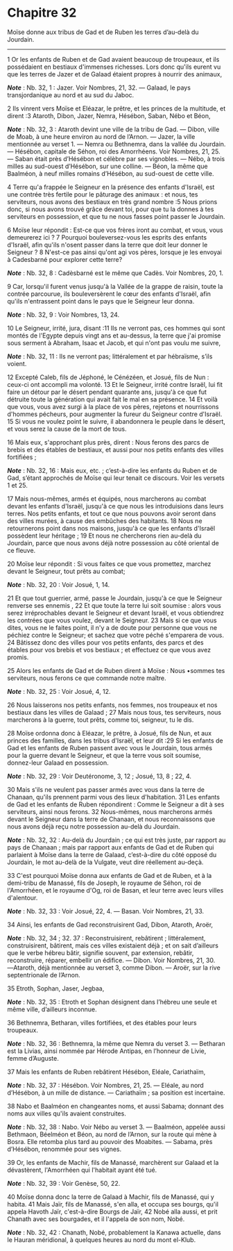 # Chapitre 32

Moïse donne aux tribus de Gad et de Ruben les terres d’au-delà du Jourdain.

***

1 Or les enfants de Ruben et de Gad avaient beaucoup de troupeaux, et ils possédaient en bestiaux d'immenses richesses. Lors donc qu'ils eurent vu que les terres de Jazer et de Galaad étaient propres à nourrir des animaux,

***Note*** :  Nb. 32, 1 : Jazer. Voir Nombres, 21, 32. ― Galaad, le pays transjordanique au nord et au sud du Jaboc.

2 Ils vinrent vers Moïse et Eléazar, le prêtre, et les princes de la multitude, et dirent :3 Ataroth, Dibon, Jazer, Nemra, Hésébon, Saban, Nébo et Béon,

***Note*** :  Nb. 32, 3 : Ataroth devint une ville de la tribu de Gad. ― Dibon, ville de Moab, à une heure environ au nord de l’Arnon. ― Jazer, la ville mentionnée au verset 1. ― Nemra ou Bethnemra, dans la vallée du Jourdain. ― Hésébon, capitale de Séhon, roi des Amorrhéens. Voir Nombres, 21, 25. ― Saban était près d’Hésébon et célèbre par ses vignobles. ― Nébo, à trois milles au sud-ouest d’Hésébon, sur une colline. ― Béon, la même que Baalméon, à neuf milles romains d’Hésébon, au sud-ouest de cette ville.

4 Terre qu'a frappée le Seigneur en la présence des enfants d'Israël, est une contrée très fertile pour le pâturage des animaux : et nous, tes serviteurs, nous avons des bestiaux en très grand nombre :5 Nous prions donc, si nous avons trouvé grâce devant toi, pour que tu la donnes à tes serviteurs en possession, et que tu ne nous fasses point passer le Jourdain.


6 Moïse leur répondit : Est-ce que vos frères iront au combat, et vous, vous demeurerez ici ? 7 Pourquoi bouleversez-vous les esprits des enfants d'Israël, afin qu'ils n'osent passer dans la terre que doit leur donner le Seigneur ? 8 N'est-ce pas ainsi qu'ont agi vos pères, lorsque je les envoyai à Cadesbarné pour explorer cette terre?

***Note*** :  Nb. 32, 8 : Cadèsbarné est le même que Cadès. Voir Nombres, 20, 1.

9 Car, lorsqu'il furent venus jusqu'à la Vallée de la grappe de raisin, toute la contrée parcourue, ils bouleversèrent le cœur des enfants d'Israël, afin qu'ils n'entrassent point dans le pays que le Seigneur leur donna.

***Note*** :  Nb. 32, 9 : Voir Nombres, 13, 24.

10 Le Seigneur, irrité, jura, disant :11 Ils ne verront pas, ces hommes qui sont montés de l'Egypte depuis vingt ans et au-dessus, la terre que j'ai promise sous serment à Abraham, Isaac et Jacob, et qui n'ont pas voulu me suivre,

***Note*** :  Nb. 32, 11 : Ils ne verront pas; littéralement et par hébraïsme, s’ils voient.

12 Excepté Caleb, fils de Jéphoné, le Cénézéen, et Josué, fils de Nun : ceux-ci ont accompli ma volonté. 13 Et le Seigneur, irrité contre Israël, lui fit faire un détour par le désert pendant quarante ans, jusqu'à ce que fut détruite toute la génération qui avait fait le mal en sa présence. 14 Et voilà que vous, vous avez surgi à la place de vos pères, rejetons et nourrissons d'hommes pécheurs, pour augmenter la fureur du Seigneur contre d'Israël. 15 Si vous ne voulez point le suivre, il abandonnera le peuple dans le désert, et vous serez la cause de la mort de tous.


16 Mais eux, s'approchant plus près, dirent : Nous ferons des parcs de brebis et des étables de bestiaux, et aussi pour nos petits enfants des villes fortifiées ;

***Note*** :  Nb. 32, 16 : Mais eux, etc. ; c’est-à-dire les enfants du Ruben et de Gad, s’étant approchés de Moïse qui leur tenait ce discours. Voir les versets 1 et 25.

17 Mais nous-mêmes, armés et équipés, nous marcherons au combat devant les enfants d'Israël, jusqu'à ce que nous les introduisions dans leurs terres. Nos petits enfants, et tout ce que nous pouvons avoir seront dans des villes murées, à cause des embûches des habitants. 18 Nous ne retournerons point dans nos maisons, jusqu'à ce que les enfants d'Israël possèdent leur héritage ; 19 Et nous ne chercherons rien au-delà du Jourdain, parce que nous avons déjà notre possession au côté oriental de ce fleuve.


20 Moïse leur répondit : Si vous faites ce que vous promettez, marchez devant le Seigneur, tout prêts au combat;

***Note*** :  Nb. 32, 20 : Voir Josué, 1, 14.

21 Et que tout guerrier, armé, passe le Jourdain, jusqu'à ce que le Seigneur renverse ses ennemis , 22 Et que toute la terre lui soit soumise : alors vous serez irréprochables devant le Seigneur et devant Israël, et vous obtiendrez les contrées que vous voulez, devant le Seigneur. 23 Mais si ce que vous dites, vous ne le faites point, il n'y a de doute pour personne que vous ne péchiez contre le Seigneur; et sachez que votre péché s'emparera de vous. 24 Bâtissez donc des villes pour vos petits enfants, des parcs et des étables pour vos brebis et vos bestiaux ; et effectuez ce que vous avez promis.


25 Alors les enfants de Gad et de Ruben dirent à Moïse : Nous •sommes tes serviteurs, nous ferons ce que commande notre maître.

***Note*** :  Nb. 32, 25 : Voir Josué, 4, 12.

26 Nous laisserons nos petits enfants, nos femmes, nos troupeaux et nos bestiaux dans les villes de Galaad ; 27 Mais nous tous, tes serviteurs, nous marcherons à la guerre, tout prêts, comme toi, seigneur, tu le dis.


28 Moïse ordonna donc à Eléazar, le prêtre, à Josué, fils de Nun, et aux princes des familles, dans les tribus d'Israël, et leur dit :29 Si les enfants de Gad et les enfants de Ruben passent avec vous le Jourdain, tous armés pour la guerre devant le Seigneur, et que la terre vous soit soumise, donnez-leur Galaad en possession.

***Note*** :  Nb. 32, 29 : Voir Deutéronome, 3, 12 ; Josué, 13, 8 ; 22, 4.

30 Mais s'ils ne veulent pas passer armés avec vous dans la terre de Chanaan, qu'ils prennent parmi vous des lieux d'habitation. 31 Les enfants de Gad et les enfants de Ruben répondirent : Comme le Seigneur a dit à ses serviteurs, ainsi nous ferons. 32 Nous-mêmes, nous marcherons armés devant le Seigneur dans la terre de Chanaan, et nous reconnaissons que nous avons déjà reçu notre possession au-delà du Jourdain.

***Note*** :  Nb. 32, 32 : Au-delà du Jourdain ; ce qui est très juste, par rapport au pays de Chanaan ; mais par rapport aux enfants de Gad et de Ruben qui parlaient à Moïse dans la terre de Galaad, c’est-à-dire du côté opposé du Jourdain, le mot au-delà de la Vulgate, veut dire réellement au-deçà.


33 C'est pourquoi Moïse donna aux enfants de Gad et de Ruben, et à la demi-tribu de Manassé, fils de Joseph, le royaume de Séhon, roi de l'Amorrhéen, et le royaume d'Og, roi de Basan, et leur terre avec leurs villes d'alentour.

***Note*** :  Nb. 32, 33 : Voir Josué, 22, 4. ― Basan. Voir Nombres, 21, 33.


34 Ainsi, les enfants de Gad reconstruisirent Gad, Dibon, Ataroth, Aroër,

***Note*** :  Nb. 32, 34 ; 32. 37 : Reconstruisirent, rebâtirent ; littéralement, construisirent, bâtirent, mais ces villes existaient déjà ; et on sait d’ailleurs que le verbe hébreu bâtir, signifie souvent, par extension, rebâtir, reconstruire, réparer, embellir un édifice. ― Dibon. Voir Nombres, 21, 30. ―Ataroth, déjà mentionnée au verset 3, comme Dibon. ― Aroër, sur la rive septentrionale de l’Arnon.

35 Etroth, Sophan, Jaser, Jegbaa,

***Note*** :  Nb. 32, 35 : Etroth et Sophan désignent dans l’hébreu une seule et même ville, d’ailleurs inconnue.

36 Bethnemra, Betharan, villes fortifiées, et des étables pour leurs troupeaux.

***Note*** :  Nb. 32, 36 : Bethnemra, la même que Nemra du verset 3. ― Betharan est la Livias, ainsi nommée par Hérode Antipas, en l’honneur de Livie, femme d’Auguste.


37 Mais les enfants de Ruben rebâtirent Hésébon, Eléale, Cariathaïm,

***Note*** :  Nb. 32, 37 : Hésébon. Voir Nombres, 21, 25. ― Eléale, au nord d’Hésébon, à un mille de distance. ― Cariathaïm ; sa position est incertaine.

38 Nabo et Baalméon en changeantes noms, et aussi Sabama; donnant des noms aux villes qu'ils avaient construites.

***Note*** :  Nb. 32, 38 : Nabo. Voir Nébo au verset 3. ― Baalméon, appelée aussi Bethmaon, Béelméon et Béon, au nord de l’Arnon, sur la route qui mène à Bosra. Elle retomba plus tard au pouvoir des Moabites. ― Sabama, près d’Hésébon, renommée pour ses vignes.


39 Or, les enfants de Machir, fils de Manassé, marchèrent sur Galaad et la dévastèrent, l'Amorrhéen qui l'habitait ayant été tué.

***Note*** :  Nb. 32, 39 : Voir Genèse, 50, 22.

40 Moïse donna donc la terre de Galaad à Machir, fils de Manassé, qui y habita. 41 Mais Jaïr, fils de Manassé, s'en alla, et occupa ses bourgs, qu'il appela Havoth Jaïr, c'est-à-dire Bourgs de Jaïr, 42 Nobé alla aussi, et prit Chanath avec ses bourgades, et il l'appela de son nom, Nobé.

***Note*** :  Nb. 32, 42 : Chanath, Nobé, probablement la Kanawa actuelle, dans le Hauran méridional, à quelques heures au nord du mont el-Klub.

